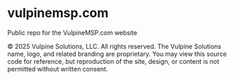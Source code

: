 # vulpinemsp.com
Public repo for the VulpineMSP.com website


© 2025 Vulpine Solutions, LLC. All rights reserved.
The Vulpine Solutions name, logo, and related branding are proprietary.
You may view this source code for reference, but reproduction of the site,
design, or content is not permitted without written consent.
